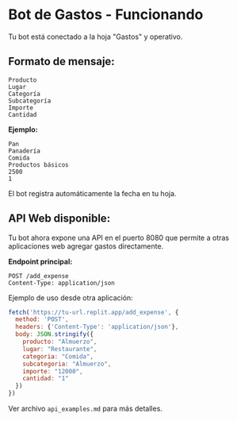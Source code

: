 # Bot de Gastos - Funcionando

Tu bot está conectado a la hoja "Gastos" y operativo.

## Formato de mensaje:
```
Producto
Lugar  
Categoría
Subcategoría
Importe
Cantidad
```

**Ejemplo:**
```
Pan
Panadería
Comida
Productos básicos
2500
1
```

El bot registra automáticamente la fecha en tu hoja.

## API Web disponible:
Tu bot ahora expone una API en el puerto 8080 que permite a otras aplicaciones web agregar gastos directamente.

**Endpoint principal:**
```
POST /add_expense
Content-Type: application/json
```

Ejemplo de uso desde otra aplicación:
```javascript
fetch('https://tu-url.replit.app/add_expense', {
  method: 'POST',
  headers: {'Content-Type': 'application/json'},
  body: JSON.stringify({
    producto: "Almuerzo",
    lugar: "Restaurante", 
    categoria: "Comida",
    subcategoria: "Almuerzo",
    importe: "12000",
    cantidad: "1"
  })
})
```

Ver archivo `api_examples.md` para más detalles.